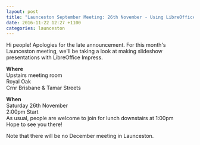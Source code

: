 ```yaml
---
layout: post
title: "Launceston September Meeting: 26th November - Using LibreOffice Impress For Fun &amp; Presentations (Royal Oak)"
date: 2016-11-22 12:27 +1100
categories: launceston
---
```


Hi people! Apologies for the late announcement. For this month's Launceston
meeting, we'll be taking a look at making slideshow presentations with
LibreOffice Impress.  
  
**Where**  
Upstairs meeting room  
Royal Oak  
Crnr Brisbane &amp; Tamar Streets  
  
**When**  
Saturday 26th November  
2:00pm Start  
As usual, people are welcome to join for lunch downstairs at 1:00pm  
Hope to see you there!  
  
Note that there will be no December meeting in Launceston.